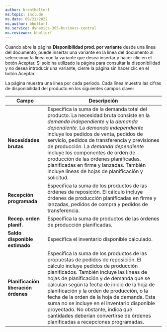 ```yaml
---
author: brentholtorf
ms.topic: include
ms.date: 09/21/2022
ms.author: bholtorf
ms.service: dynamics-365-business-central
ms.reviewer: bholtorf
---
```

Cuando abre la página **Disponibilidad prod. por variante** desde una línea del documento, puede insertar una variante en la línea del documento al seleccionar la línea con la variante que desea insertar y hacer clic en el botón Aceptar. Si solo ha utilizado la página para consultar la disponibilidad y no desea introducir una variante, cierre la página sin hacer clic en el botón Aceptar.

La página muestra una línea por cada periodo. Cada línea muestra las cifras de disponibilidad del producto en los siguientes campos clave:

| Campo | Descripción |
|--|--|
| **Necesidades brutas**| Especifica la suma de la demanda total del producto. La necesidad bruta consiste en la *demanda independiente* y la *demanda dependiente*. La *demanda independiente* incluye los pedidos de venta, pedidos de servicio, pedidos de transferencia y previsiones de producción. La *demanda dependiente* incluye los componentes de orden de producción de las órdenes planificadas, planificadas en firme y lanzadas. También incluye líneas de hojas de planificación y solicitud.|
| **Recepción programada** | Especifica la suma de los productos de las órdenes de reposición. El cálculo incluye órdenes de producción planificadas en firme y lanzadas, pedidos de compra y pedidos de transferencia. |
| **Recep. orden planif.** | Especifica la suma de productos de las órdenes de producción planificadas. |
| **Saldo disponible estimado** | Especifica el inventario disponible calculado. |
| **Planificación liberación órdenes** | Especifica la suma de los productos de las propuestas de pedidos de reposición. El cálculo incluye pedidos de producción planificados. También incluye las líneas de hojas de planificación y de demanda que se calculan según la fecha de inicio de la hoja de planificación y la orden de producción, o la fecha de la orden de la hoja de demanda. Esta suma no se incluye en el inventario disponible proyectado. No obstante, indica qué cantidades deberían convertirse de órdenes planificadas a recepciones programadas. |
